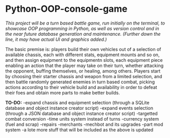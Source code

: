 # Python-OOP-console-game

*This project will be a turn based battle game, run initially on the terminal, to showcase OOP programming in Python, as well as version control and in the near future database generation and maintenance. (Further down the line, it may have actual UI and graphics added.)*

The basic premise is: players build their own vehicles out of a selection of available chassis, each with different stats, equipment mounts and so on, and then assign equipment to the equipmentn slots, each equipment piece enabling an action that the player may take on their turn, whether attacking the opponent, buffing themselves, or healing, among others.
Players start by choosing their starter chassis and weapon from a limited selection, and then battle randomly generated enemies in turn based combat, picking actions according to their vehicle build and availability in order to defeat their foes and obtain more parts to make better builds.

**TO-DO:**
-expand chassis and equipment selection (through a SQLite database and object instance creator script)
-expand events selection (through a JSON database and object instance creator script)
-targetted combat conversion
-time units system instead of turns
-currency system (fuel and scrap)
-repairs
-merchants
-mechbot and its upgrades
-part mod system
-a lote more stuff that will be included as the above is updated